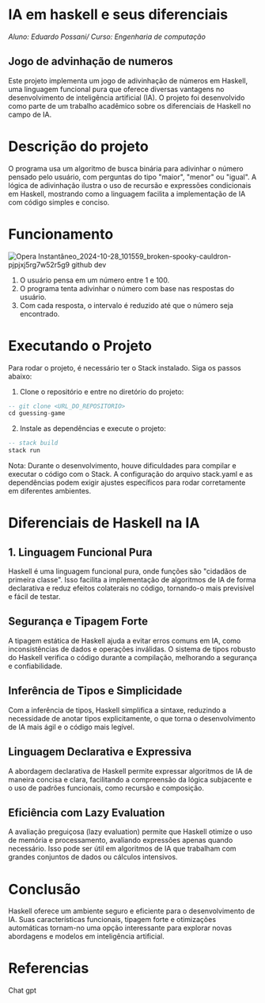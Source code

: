 # IA em haskell e seus diferenciais
*Aluno: Eduardo Possani/
Curso: Engenharia de computação*

## Jogo de advinhação de numeros
Este projeto implementa um jogo de adivinhação de números em Haskell, uma linguagem funcional pura que oferece diversas vantagens no desenvolvimento de inteligência artificial (IA). O projeto foi desenvolvido como parte de um trabalho acadêmico sobre os diferenciais de Haskell no campo de IA.

# Descrição do projeto
O programa usa um algoritmo de busca binária para adivinhar o número pensado pelo usuário, com perguntas do tipo "maior", "menor" ou "igual". A lógica de adivinhação ilustra o uso de recursão e expressões condicionais em Haskell, mostrando como a linguagem facilita a implementação de IA com código simples e conciso.

# Funcionamento
![Opera Instantâneo_2024-10-28_101559_broken-spooky-cauldron-pjpjxj5rg7w52r5g9 github dev](https://github.com/user-attachments/assets/972d9952-9a99-4e2f-a794-bf8906126312)
1. O usuário pensa em um número entre 1 e 100.
2. O programa tenta adivinhar o número com base nas respostas do usuário.
3. Com cada resposta, o intervalo é reduzido até que o número seja encontrado.

# Executando o Projeto
Para rodar o projeto, é necessário ter o Stack instalado. Siga os passos abaixo:

1. Clone o repositório e entre no diretório do projeto:
```haskell
-- git clone <URL_DO_REPOSITORIO>
cd guessing-game
```
2. Instale as dependências e execute o projeto:

```haskell
-- stack build
stack run
```

Nota: Durante o desenvolvimento, houve dificuldades para compilar e executar o código com o Stack. A configuração do arquivo stack.yaml e as dependências podem exigir ajustes específicos para rodar corretamente em diferentes ambientes.

# Diferenciais de Haskell na IA
## 1. Linguagem Funcional Pura
Haskell é uma linguagem funcional pura, onde funções são "cidadãos de primeira classe". Isso facilita a implementação de algoritmos de IA de forma declarativa e reduz efeitos colaterais no código, tornando-o mais previsível e fácil de testar.
## Segurança e Tipagem Forte
A tipagem estática de Haskell ajuda a evitar erros comuns em IA, como inconsistências de dados e operações inválidas. O sistema de tipos robusto do Haskell verifica o código durante a compilação, melhorando a segurança e confiabilidade.
## Inferência de Tipos e Simplicidade
Com a inferência de tipos, Haskell simplifica a sintaxe, reduzindo a necessidade de anotar tipos explicitamente, o que torna o desenvolvimento de IA mais ágil e o código mais legível.
## Linguagem Declarativa e Expressiva
A abordagem declarativa de Haskell permite expressar algoritmos de IA de maneira concisa e clara, facilitando a compreensão da lógica subjacente e o uso de padrões funcionais, como recursão e composição.
## Eficiência com Lazy Evaluation
A avaliação preguiçosa (lazy evaluation) permite que Haskell otimize o uso de memória e processamento, avaliando expressões apenas quando necessário. Isso pode ser útil em algoritmos de IA que trabalham com grandes conjuntos de dados ou cálculos intensivos.
# Conclusão
Haskell oferece um ambiente seguro e eficiente para o desenvolvimento de IA. Suas características funcionais, tipagem forte e otimizações automáticas tornam-no uma opção interessante para explorar novas abordagens e modelos em inteligência artificial.
# Referencias
Chat gpt

